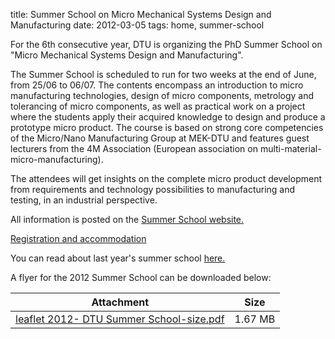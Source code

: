 title: Summer School on Micro Mechanical Systems Design and Manufacturing
date: 2012-03-05 
tags: home, summer-school


For the 6th consecutive year, DTU is organizing the PhD Summer School on "Micro Mechanical Systems Design and Manufacturing".
<!--break-->
The Summer School is scheduled to run for two weeks at the end of June, from 25/06 to 06/07. The contents encompass an introduction to micro manufacturing technologies, design of micro components, metrology and tolerancing of micro components, as well as practical work on a project where the students apply their acquired knowledge to design and produce a prototype micro product. The course is based on strong core competencies of the Micro/Nano Manufacturing Group at MEK-DTU and features guest lecturers from the 4M Association (European association on multi-material-micro-manufacturing).  
  
The attendees will get insights on the complete micro product development from requirements and technology possibilities to manufacturing and testing, in an industrial perspective.   

All information is posted on the [Summer School website.](http://www.microsummerschool.net)  
  
[Registration and accommodation]( 
http://indico.conferences.dtu.dk/conferenceDisplay.py?confId=112)  
  
You can read about last year's summer school [here.](/content/2011-Summer-School-Micro-Mechanical-Systems-Design-and-Manufacture/2011-Summer-School-Micro-Mechanical-Systems-Design-and-Manufacture.html)
  
A flyer for the 2012 Summer School can be downloaded below:

| Attachment | Size |
|---|---|
|<a href="/files/leaflet 2012- DTU Summer School-size.pdf">leaflet 2012- DTU Summer School-size.pdf</a> | 1.67 MB |
	